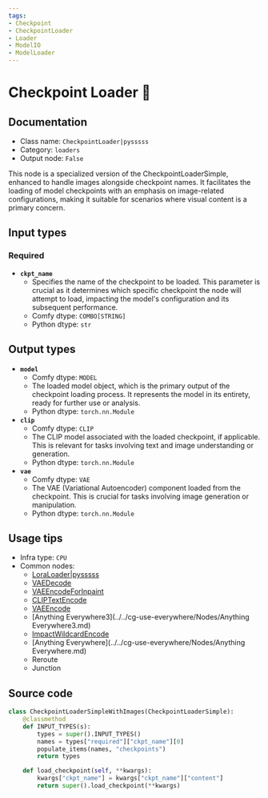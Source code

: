 ```yaml
---
tags:
- Checkpoint
- CheckpointLoader
- Loader
- ModelIO
- ModelLoader
---
```


# Checkpoint Loader 🐍
## Documentation
- Class name: `CheckpointLoader|pysssss`
- Category: `loaders`
- Output node: `False`

This node is a specialized version of the CheckpointLoaderSimple, enhanced to handle images alongside checkpoint names. It facilitates the loading of model checkpoints with an emphasis on image-related configurations, making it suitable for scenarios where visual content is a primary concern.
## Input types
### Required
- **`ckpt_name`**
    - Specifies the name of the checkpoint to be loaded. This parameter is crucial as it determines which specific checkpoint the node will attempt to load, impacting the model's configuration and its subsequent performance.
    - Comfy dtype: `COMBO[STRING]`
    - Python dtype: `str`
## Output types
- **`model`**
    - Comfy dtype: `MODEL`
    - The loaded model object, which is the primary output of the checkpoint loading process. It represents the model in its entirety, ready for further use or analysis.
    - Python dtype: `torch.nn.Module`
- **`clip`**
    - Comfy dtype: `CLIP`
    - The CLIP model associated with the loaded checkpoint, if applicable. This is relevant for tasks involving text and image understanding or generation.
    - Python dtype: `torch.nn.Module`
- **`vae`**
    - Comfy dtype: `VAE`
    - The VAE (Variational Autoencoder) component loaded from the checkpoint. This is crucial for tasks involving image generation or manipulation.
    - Python dtype: `torch.nn.Module`
## Usage tips
- Infra type: `CPU`
- Common nodes:
    - [LoraLoader|pysssss](../../ComfyUI-Custom-Scripts/Nodes/LoraLoader|pysssss.md)
    - [VAEDecode](../../Comfy/Nodes/VAEDecode.md)
    - [VAEEncodeForInpaint](../../Comfy/Nodes/VAEEncodeForInpaint.md)
    - [CLIPTextEncode](../../Comfy/Nodes/CLIPTextEncode.md)
    - [VAEEncode](../../Comfy/Nodes/VAEEncode.md)
    - [Anything Everywhere3](../../cg-use-everywhere/Nodes/Anything Everywhere3.md)
    - [ImpactWildcardEncode](../../ComfyUI-Impact-Pack/Nodes/ImpactWildcardEncode.md)
    - [Anything Everywhere](../../cg-use-everywhere/Nodes/Anything Everywhere.md)
    - Reroute
    - Junction



## Source code
```python
class CheckpointLoaderSimpleWithImages(CheckpointLoaderSimple):
    @classmethod
    def INPUT_TYPES(s):
        types = super().INPUT_TYPES()
        names = types["required"]["ckpt_name"][0]
        populate_items(names, "checkpoints")
        return types

    def load_checkpoint(self, **kwargs):
        kwargs["ckpt_name"] = kwargs["ckpt_name"]["content"]
        return super().load_checkpoint(**kwargs)

```
